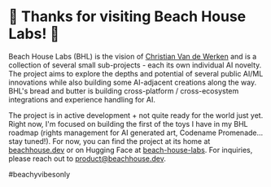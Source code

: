 # 🍋 Thanks for visiting Beach House Labs! 🍋

Beach House Labs (BHL) is the vision of [Christian Van de Werken](https://werken.com/bio) and is a collection of several small sub-projects - each its own individual AI novelty. The project aims to explore the depths and potential of several public AI/ML innovations while also building some AI-adjacent creations along the way. BHL's bread and butter is building cross-platform / cross-ecosystem integrations and experience handling for AI. 

The project is in active development + not quite ready for the world just yet. Right now, I'm focused on building the first of the toys I have in my BHL roadmap (rights management for AI generated art, Codename Promenade... stay tuned!). For now, you can find the project at its home at [beachhouse.dev](https://beachhouse.dev/) or on Hugging Face at [beach-house-labs](https://huggingface.co/beach-house-labs). For inquiries, please reach out to product@beachhouse.dev.

#beachyvibesonly
